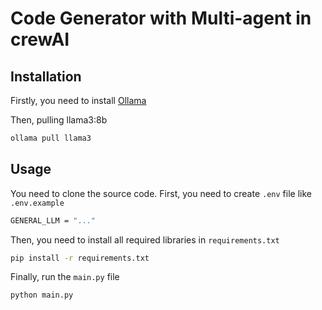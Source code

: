 # Code Generator with Multi-agent in crewAI

## Installation

Firstly, you need to install [Ollama](https://ollama.com/download)

Then, pulling llama3:8b

```bash
ollama pull llama3
```

## Usage

You need to clone the source code.
First, you need to create `.env` file like `.env.example`

```bash
GENERAL_LLM = "..."
```

Then, you need to install all required libraries in `requirements.txt`

```bash
pip install -r requirements.txt
```

Finally, run the `main.py` file

```bash
python main.py
```